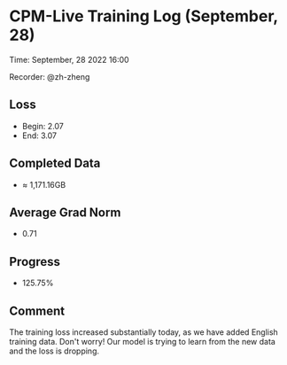 
# CPM-Live Training Log (September, 28)

Time: September, 28 2022 16:00

Recorder: @zh-zheng

## Loss
- Begin: 2.07
- End: 3.07
	
## Completed Data
- $\approx$ 1,171.16GB

## Average Grad Norm
- 0.71

## Progress
- 125.75%

## Comment

The training loss increased substantially today, as we have added English training data. Don't worry! Our model is trying to learn from the new data and the loss is dropping.
